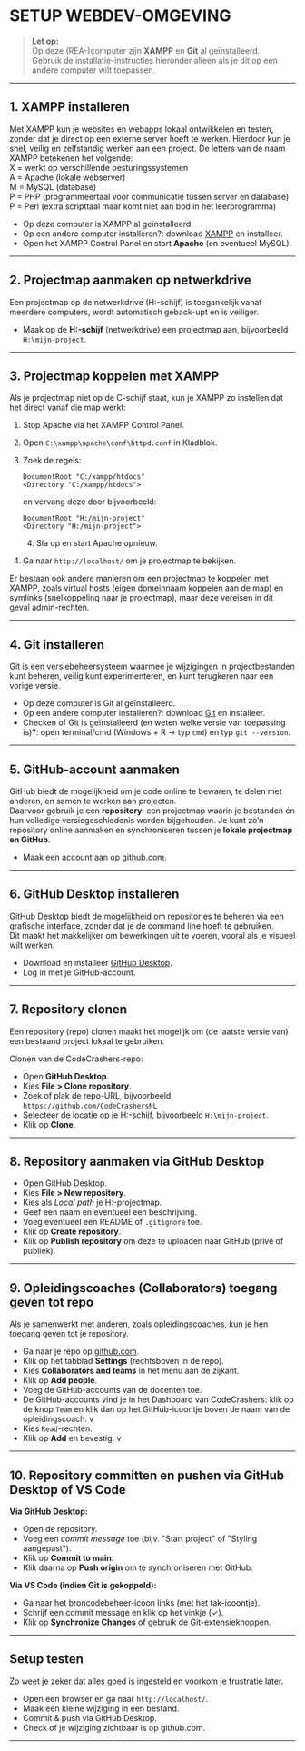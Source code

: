 # SETUP WEBDEV-OMGEVING

> **Let op:**\
> Op deze (REA-)computer zijn **XAMPP** en **Git** al geïnstalleerd.\
> Gebruik de installatie-instructies hieronder alleen als je dit op een andere computer wilt toepassen.

---

## 1. XAMPP installeren

Met XAMPP kun je websites en webapps lokaal ontwikkelen en testen, zonder dat je direct op een externe server hoeft te werken. Hierdoor kun je snel, veilig en zelfstandig werken aan een project. De letters van de naam XAMPP betekenen het volgende:  
X = werkt op verschillende besturingssystemen  
A = Apache (lokale webserver)  
M = MySQL (database)  
P = PHP (programmeertaal voor communicatie tussen server en database)  
P = Perl (extra scripttaal maar komt niet aan bod in het leerprogramma)

- Op deze computer is XAMPP al geïnstalleerd.
- Op een andere computer installeren?: download [XAMPP](https://www.apachefriends.org/index.html) en installeer.
- Open het XAMPP Control Panel en start **Apache** (en eventueel MySQL).

---

## 2. Projectmap aanmaken op netwerkdrive

Een projectmap op de netwerkdrive (H:-schijf) is toegankelijk vanaf meerdere computers, wordt automatisch geback-upt en is veiliger.

- Maak op de **H:-schijf** (netwerkdrive) een projectmap aan, bijvoorbeeld `H:\mijn-project`.

---

## 3. Projectmap koppelen met XAMPP

Als je projectmap niet op de C-schijf staat, kun je XAMPP zo instellen dat het direct vanaf die map werkt:  
1. Stop Apache via het XAMPP Control Panel.  
2. Open `C:\xampp\apache\conf\httpd.conf` in Kladblok.  
3. Zoek de regels:

     ```
     DocumentRoot "C:/xampp/htdocs"
     <Directory "C:/xampp/htdocs">
     ```
     en vervang deze door bijvoorbeeld:
     ```
     DocumentRoot "H:/mijn-project"
     <Directory "H:/mijn-project">
     ```
     4. Sla op en start Apache opnieuw.  
5. Ga naar `http://localhost/` om je projectmap te bekijken.

Er bestaan ook andere manieren om een projectmap te koppelen met XAMPP, zoals virtual hosts (eigen domeinnaam koppelen aan de map) en symlinks (snelkoppeling naar je projectmap), maar deze vereisen in dit geval admin-rechten.

---

## 4. Git installeren

Git is een versiebeheersysteem waarmee je wijzigingen in projectbestanden kunt beheren, veilig kunt experimenteren, en kunt terugkeren naar een vorige versie.

- Op deze computer is Git al geïnstalleerd.
- Op een andere computer installeren?: download [Git](https://git-scm.com/) en installeer.
- Checken of Git is geïnstalleerd (en weten welke versie van toepassing is)?: open terminal/cmd (Windows + R → typ `cmd`) en typ `git --version`.

---

## 5. GitHub-account aanmaken

GitHub biedt de mogelijkheid om je code online te bewaren, te delen met anderen, en samen te werken aan projecten.  
Daarvoor gebruik je een **repository**: een projectmap waarin je bestanden én hun volledige versiegeschiedenis worden bijgehouden. Je kunt zo’n repository online aanmaken en synchroniseren tussen je **lokale projectmap en GitHub**.

- Maak een account aan op [github.com](https://github.com/).

---

## 6. GitHub Desktop installeren

GitHub Desktop biedt de mogelijkheid om repositories te beheren via een grafische interface, zonder dat je de command line hoeft te gebruiken.  
Dit maakt het makkelijker om bewerkingen uit te voeren, vooral als je visueel wilt werken.

- Download en installeer [GitHub Desktop](https://desktop.github.com/).
- Log in met je GitHub-account.

---

## 7. Repository clonen

Een repository (repo) clonen maakt het mogelijk om (de laatste versie van) een bestaand project lokaal te gebruiken.

Clonen van de CodeCrashers-repo:
- Open **GitHub Desktop**.
- Kies **File > Clone repository**.
- Zoek of plak de repo-URL, bijvoorbeeld  
`https://github.com/CodeCrashersNL`
- Selecteer de locatie op je H:-schijf, bijvoorbeeld `H:\mijn-project`.
- Klik op **Clone**.

---

## 8. Repository aanmaken via GitHub Desktop

- Open GitHub Desktop.
- Kies **File > New repository**.
- Kies als *Local path* je H:-projectmap.
- Geef een naam en eventueel een beschrijving.
- Voeg eventueel een README of `.gitignore` toe.
- Klik op **Create repository**.
- Klik op **Publish repository** om deze te uploaden naar GitHub (privé of publiek).

---

## 9. Opleidingscoaches (Collaborators) toegang geven tot repo

Als je samenwerkt met anderen, zoals opleidingscoaches, kun je hen toegang geven tot je repository.

- Ga naar je repo op [github.com](https://github.com/).
- Klik op het tabblad **Settings** (rechtsboven in de repo).
- Kies **Collaborators and teams** in het menu aan de zijkant.
- Klik op **Add people**.
- Voeg de GitHub-accounts van de docenten toe.
- De GitHub-accounts vind je in het Dashboard van CodeCrashers: klik op de knop `Team` en klik dan op het GitHub-icoontje boven de naam van de opleidingscoach.  v
- Kies `Read`-rechten.
- Klik op **Add** en bevestig. v

---

## 10. Repository committen en pushen via GitHub Desktop of VS Code

**Via GitHub Desktop:**
- Open de repository.
- Voeg een *commit message* toe (bijv. "Start project" of "Styling aangepast").
- Klik op **Commit to main**.
- Klik daarna op **Push origin** om te synchroniseren met GitHub.

**Via VS Code (indien Git is gekoppeld):**
- Ga naar het broncodebeheer-icoon links (met het tak-icoontje).
- Schrijf een commit message en klik op het vinkje (✓).
- Klik op **Synchronize Changes** of gebruik de Git-extensieknoppen.

---

## Setup testen

Zo weet je zeker dat alles goed is ingesteld en voorkom je frustratie later.

- Open een browser en ga naar `http://localhost/`.
- Maak een kleine wijziging in een bestand.
- Commit & push via GitHub Desktop.
- Check of je wijziging zichtbaar is op github.com.

---
